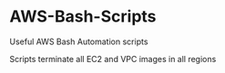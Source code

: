 # AWS-Bash-Scripts
Useful AWS Bash Automation scripts

Scripts terminate all EC2 and VPC images in all regions
